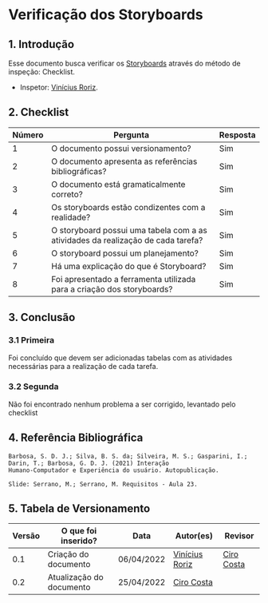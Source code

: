 # Verificação dos Storyboards

## 1. Introdução

Esse documento busca verificar os [Storyboards](./design-avaliacao-desenvolvimento/nivel-1/storyboard.md) através do método de inspeção: Checklist. 
- Inspetor: [Vinícius Roriz](https://github.com/viniciusroriz).

## 2. Checklist

Número | Pergunta | Resposta
---    |   ---    |    ---
1| O documento possui versionamento?| Sim
2| O documento apresenta as referências bibliográficas?| Sim
3| O documento está gramaticalmente correto?| Sim
4| Os storyboards estão condizentes com a realidade?| Sim
5| O storyboard possui uma tabela com a as atividades da realização de cada tarefa?| Sim
6| O storyboard possui um planejamento?| Sim
7| Há uma explicação do que é Storyboard?| Sim
8| Foi apresentado a ferramenta utilizada para a criação dos storyboards? | Sim

## 3. Conclusão

### 3.1 Primeira
Foi concluído que devem ser adicionadas tabelas com as atividades necessárias para a realização de cada tarefa.

### 3.2 Segunda

Não foi encontrado nenhum problema a ser corrigido, levantado pelo checklist

## 4. Referência Bibliográfica
    Barbosa, S. D. J.; Silva, B. S. da; Silveira, M. S.; Gasparini, I.; Darin, T.; Barbosa, G. D. J. (2021) Interação
    Humano-Computador e Experiência do usuário. Autopublicação.

    Slide: Serrano, M.; Serrano, M. Requisitos - Aula 23.

## 5. Tabela de Versionamento
Versão |  O que foi inserido? | Data | Autor(es)| Revisor |
---- |----- | ---- | ---- | ---- |
0.1| Criação do documento | 06/04/2022| [Vinícius Roriz](https://github.com/viniciusroriz) | [Ciro Costa](https://github.com/ciro-c) |
0.2| Atualização do documento | 25/04/2022| [Ciro Costa](https://github.com/ciro-c) | |